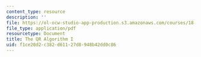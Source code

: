 ```yaml
---
content_type: resource
description: ''
file: https://ol-ocw-studio-app-production.s3.amazonaws.com/courses/18-335j-introduction-to-numerical-methods-spring-2019/f1ce20d2c382d61127d8948b42dd0c86_MIT18_335JS19_lec16_reading.pdf
file_type: application/pdf
resourcetype: Document
title: The QR Algorithm I
uid: f1ce20d2-c382-d611-27d8-948b42dd0c86
---
```

